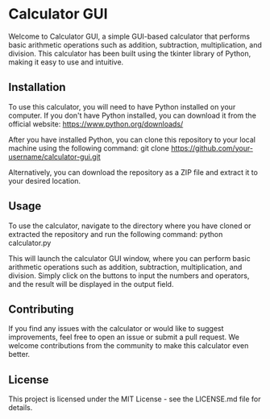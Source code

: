 # Calculator GUI
Welcome to Calculator GUI, a simple GUI-based calculator that performs basic arithmetic operations such as addition, subtraction, multiplication, and division. This calculator has been built using the tkinter library of Python, making it easy to use and intuitive.

## Installation
To use this calculator, you will need to have Python installed on your computer. If you don't have Python installed, you can download it from the official website: https://www.python.org/downloads/

After you have installed Python, you can clone this repository to your local machine using the following command: git clone https://github.com/your-username/calculator-gui.git

Alternatively, you can download the repository as a ZIP file and extract it to your desired location.

## Usage
To use the calculator, navigate to the directory where you have cloned or extracted the repository and run the following command: python calculator.py

This will launch the calculator GUI window, where you can perform basic arithmetic operations such as addition, subtraction, multiplication, and division. Simply click on the buttons to input the numbers and operators, and the result will be displayed in the output field.

## Contributing
If you find any issues with the calculator or would like to suggest improvements, feel free to open an issue or submit a pull request. We welcome contributions from the community to make this calculator even better.

## License
This project is licensed under the MIT License - see the LICENSE.md file for details.
